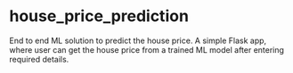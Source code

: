 # house_price_prediction
End to end ML solution to predict the house price.
A simple Flask app, where user can get the house price from a trained ML model after entering required details.
